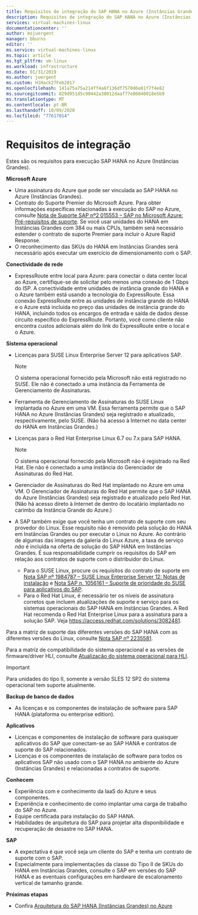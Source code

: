 ```yaml
---
title: Requisitos de integração do SAP HANA no Azure (Instâncias Grandes) | Microsoft Docs
description: Requisitos de integração do SAP HANA no Azure (Instâncias Grandes).
services: virtual-machines-linux
documentationcenter: ''
author: msjuergent
manager: bburns
editor: ''
ms.service: virtual-machines-linux
ms.topic: article
ms.tgt_pltfrm: vm-linux
ms.workload: infrastructure
ms.date: 01/31/2019
ms.author: juergent
ms.custom: H1Hack27Feb2017
ms.openlocfilehash: 141a75a75a214ff4a6f136df7570d6e81f7f4e82
ms.sourcegitcommit: 829d951d5c90442a38012daaf77e86046018e5b9
ms.translationtype: MT
ms.contentlocale: pt-BR
ms.lasthandoff: 10/09/2020
ms.locfileid: "77617014"
---
```

# <a name="onboarding-requirements"></a>Requisitos de integração

Estes são os requisitos para execução SAP HANA no Azure (Instâncias Grandes).

**Microsoft Azure**

- Uma assinatura do Azure que pode ser vinculada ao SAP HANA no Azure (Instâncias Grandes).
- Contrato do Suporte Premier do Microsoft Azure. Para obter informações específicas relacionadas à execução do SAP no Azure, consulte [Nota de Suporte SAP nº2 015553 – SAP no Microsoft Azure: Pré-requisitos de suporte](https://launchpad.support.sap.com/#/notes/2015553). Se você usar unidades do HANA em Instâncias Grandes com 384 ou mais CPUs, também será necessário estender o contrato de suporte Premier para incluir o Azure Rapid Response.
- O reconhecimento das SKUs do HANA em Instâncias Grandes será necessário após executar um exercício de dimensionamento com o SAP.

**Conectividade de rede**

- ExpressRoute entre local para Azure: para conectar o data center local ao Azure, certifique-se de solicitar pelo menos uma conexão de 1 Gbps do ISP. A conectividade entre unidades de instância grande do HANA e o Azure também está usando a tecnologia do ExpressRoute. Essa conexão ExpressRoute entre as unidades de instância grande do HANA e o Azure está incluída no preço das unidades de instância grande do HANA, incluindo todos os encargos de entrada e saída de dados desse circuito específico do ExpressRoute. Portanto, você como cliente não encontra custos adicionais além do link do ExpressRoute entre o local e o Azure.

**Sistema operacional**

- Licenças para SUSE Linux Enterprise Server 12 para aplicativos SAP.

   > [!NOTE] 
   > O sistema operacional fornecido pela Microsoft não está registrado no SUSE. Ele não é conectado a uma instância da Ferramenta de Gerenciamento de Assinaturas.

- Ferramenta de Gerenciamento de Assinaturas do SUSE Linux implantada no Azure em uma VM. Essa ferramenta permite que o SAP HANA no Azure (Instâncias Grandes) seja registrado e atualizado, respectivamente, pelo SUSE. (Não há acesso à Internet no data center do HANA em Instâncias Grandes.) 
- Licenças para o Red Hat Enterprise Linux 6.7 ou 7.x para SAP HANA.

   > [!NOTE]
   > O sistema operacional fornecido pela Microsoft não é registrado na Red Hat. Ele não é conectado a uma instância do Gerenciador de Assinaturas do Red Hat.

- Gerenciador de Assinaturas do Red Hat implantado no Azure em uma VM. O Gerenciador de Assinaturas do Red Hat permite que o SAP HANA do Azure (Instâncias Grandes) seja registrado e atualizado pelo Red Hat. (Não há acesso direto à Internet de dentro do locatário implantado no carimbo da Instância Grande do Azure.)
- A SAP também exige que você tenha um contrato de suporte com seu provedor do Linux. Esse requisito não é removido pela solução do HANA em Instâncias Grandes ou por executar o Linux no Azure. Ao contrário de algumas das imagens da galeria do Linux Azure, a taxa de serviço *não* é incluída na oferta de solução do SAP HANA em Instâncias Grandes. É sua responsabilidade cumprir os requisitos do SAP em relação aos contratos de suporte com o distribuidor do Linux. 
   - Para o SUSE Linux, procure os requisitos do contrato de suporte em [Nota SAP nº 1984787 – SUSE Linux Enterprise Server 12: Notas de instalação](https://launchpad.support.sap.com/#/notes/1984787) e [Nota SAP n. 1056161 – Suporte de prioridade do SUSE para aplicativos do SAP](https://launchpad.support.sap.com/#/notes/1056161).
   - Para o Red Hat Linux, é necessário ter os níveis de assinatura corretos que incluem atualizações de suporte e serviço para os sistemas operacionais do SAP HANA em Instâncias Grandes. A Red Hat recomenda o Red Hat Enterprise Linux para a assinatura para a solução SAP. Veja https://access.redhat.com/solutions/3082481. 

Para a matriz de suporte das diferentes versões do SAP HANA com as diferentes versões do Linux, consulte [Nota SAP nº 2235581](https://launchpad.support.sap.com/#/notes/2235581).

Para a matriz de compatibilidade do sistema operacional e as versões de firmware/driver HLI, consulte [Atualização do sistema operacional para HLI](os-upgrade-hana-large-instance.md).


> [!IMPORTANT] 
> Para unidades do tipo II, somente a versão SLES 12 SP2 do sistema operacional tem suporte atualmente. 


**Backup de banco de dados**

- As licenças e os componentes de instalação de software para SAP HANA (plataforma ou enterprise edition).

**Aplicativos**

- Licenças e componentes de instalação de software para quaisquer aplicativos do SAP que conectam-se ao SAP HANA e contratos de suporte do SAP relacionados.
- Licenças e os componentes de instalação de software para todos os aplicativos SAP não usado com o SAP HANA no ambiente do Azure (Instâncias Grandes) e relacionadas a contratos de suporte.

**Conhecem**

- Experiência com e conhecimento da IaaS do Azure e seus componentes.
- Experiência e conhecimento de como implantar uma carga de trabalho do SAP no Azure.
- Equipe certificada para instalação do SAP HANA.
- Habilidades de arquitetura do SAP para projetar alta disponibilidade e recuperação de desastre no SAP HANA.

**SAP**

- A expectativa é que você seja um cliente do SAP e tenha um contrato de suporte com o SAP.
- Especialmente para implementações da classe do Tipo II de SKUs do HANA em Instâncias Grandes, consulte o SAP em versões do SAP HANA e as eventuais configurações em hardware de escalonamento vertical de tamanho grande.

**Próximas etapas**
- Confira [Arquitetura do SAP HANA (Instâncias Grandes) no Azure](hana-architecture.md)